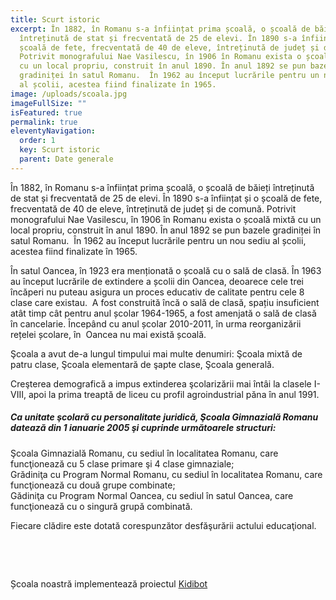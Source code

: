 ```yaml
---
title: Scurt istoric
excerpt: În 1882, în Romanu s-a înființat prima școală, o școală de băieți
  întreținută de stat și frecventată de 25 de elevi. În 1890 s-a înființat și o
  școală de fete, frecventată de 40 de eleve, întreținută de județ și de comună.
  Potrivit monografului Nae Vasilescu, în 1906 în Romanu exista o școală mixtă
  cu un local propriu, construit în anul 1890. În anul 1892 se pun bazele
  gradiniței în satul Romanu.  În 1962 au început lucrările pentru un nou sediu
  al școlii, acestea fiind finalizate în 1965.
image: /uploads/scoala.jpg
imageFullSize: ""
isFeatured: true
permalink: true
eleventyNavigation:
  order: 1
  key: Scurt istoric
  parent: Date generale
---
```

În 1882, în Romanu s-a înființat prima școală, o școală de băieți întreținută de stat și frecventată de 25 de elevi. În 1890 s-a înființat și o școală de fete, frecventată de 40 de eleve, întreținută de județ și de comună. Potrivit monografului Nae Vasilescu, în 1906 în Romanu exista o școală mixtă cu un local propriu, construit în anul 1890. În anul 1892 se pun bazele gradiniței în satul Romanu.  În 1962 au început lucrările pentru un nou sediu al școlii, acestea fiind finalizate în 1965.

În satul Oancea, în 1923 era menționată o școală cu o sală de clasă. În 1963 au început lucrările de extindere a școlii din Oancea, deoarece cele trei încăperi nu puteau asigura un proces educativ de calitate pentru cele 8 clase care existau.  A fost construită încă o sală de clasă, spațiu insuficient atât timp cât pentru anul școlar 1964-1965, a fost amenjată o sală de clasă în cancelarie. Începând cu anul școlar 2010-2011, în urma reorganizării rețelei școlare, în  Oancea nu mai există școală.

Şcoala a avut de-a lungul timpului mai multe denumiri: Şcoala mixtă de patru clase, Şcoala elementară de şapte clase, Şcoala generală.

Creşterea demografică a impus extinderea şcolarizării mai întâi la clasele I-VIII, apoi la prima treaptă de liceu cu profil agroindustrial păna în anul 1991.

##### Ca unitate şcolară cu personalitate juridică, Şcoala Gimnazială Romanu datează din 1 ianuarie 2005 şi cuprinde următoarele structuri: 

Şcoala Gimnazială Romanu, cu sediul în localitatea Romanu, care funcţionează cu 5 clase primare şi 4 clase gimnaziale;\
Grădiniţa cu Program Normal Romanu, cu sediul în localitatea Romanu, care funcţionează cu două grupe combinate;\
Gădiniţa cu Program Normal Oancea, cu sediul în satul Oancea, care funcţionează cu o singură grupă combinată.

Fiecare clădire este dotată corespunzător desfăşurării actului educaţional.

 

 

Școala noastră implementează proiectul [Kidibot](https://www.kidibot.ro/)